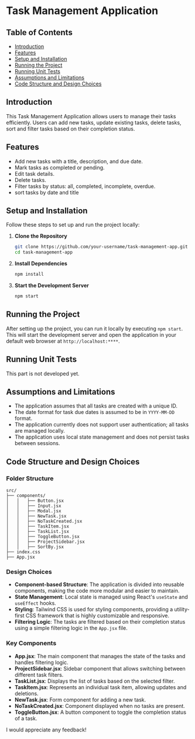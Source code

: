 # Task Management Application

## Table of Contents
- [Introduction](#introduction)
- [Features](#features)
- [Setup and Installation](#setup-and-installation)
- [Running the Project](#running-the-project)
- [Running Unit Tests](#running-unit-tests)
- [Assumptions and Limitations](#assumptions-and-limitations)
- [Code Structure and Design Choices](#code-structure-and-design-choices)

## Introduction

This Task Management Application allows users to manage their tasks efficiently. Users can add new tasks, update existing tasks, delete tasks, sort and filter tasks based on their completion status.

## Features

- Add new tasks with a title, description, and due date.
- Mark tasks as completed or pending.
- Edit task details.
- Delete tasks.
- Filter tasks by status: all, completed, incomplete, overdue.
- sort tasks by date and title

## Setup and Installation

Follow these steps to set up and run the project locally:

1. **Clone the Repository**
   ```bash
   git clone https://github.com/your-username/task-management-app.git
   cd task-management-app
   ```

2. **Install Dependencies**
   ```bash
   npm install
   ```

3. **Start the Development Server**
   ```bash
   npm start
   ```

## Running the Project

After setting up the project, you can run it locally by executing `npm start`. This will start the development server and open the application in your default web browser at `http://localhost:****`.

## Running Unit Tests

This part is not developed yet.

## Assumptions and Limitations

- The application assumes that all tasks are created with a unique ID.
- The date format for task due dates is assumed to be in `YYYY-MM-DD` format.
- The application currently does not support user authentication; all tasks are managed locally.
- The application uses local state management and does not persist tasks between sessions.

## Code Structure and Design Choices

### Folder Structure

```
src/
├── components/
│   │   ├── Button.jsx
│   │   ├── Input.jsx
│   │   ├── Modal.jsx
│   │   ├── NewTask.jsx
│   │   ├── NoTaskCreated.jsx
│   │   ├── TaskItem.jsx
│   │   ├── TaskList.jsx
│   │   ├── ToggleButton.jsx
│   │   ├── ProjectSidebar.jsx
│   │   ├── SortBy.jsx
├── index.css
├── App.jsx
```

### Design Choices

- **Component-based Structure**: The application is divided into reusable components, making the code more modular and easier to maintain.
- **State Management**: Local state is managed using React's `useState` and `useEffect` hooks.
- **Styling**: Tailwind CSS is used for styling components, providing a utility-first CSS framework that is highly customizable and responsive.
- **Filtering Logic**: The tasks are filtered based on their completion status using a simple filtering logic in the `App.jsx` file.

### Key Components

- **App.jsx**: The main component that manages the state of the tasks and handles filtering logic.
- **ProjectSidebar.jsx**: Sidebar component that allows switching between different task filters.
- **TaskList.jsx**: Displays the list of tasks based on the selected filter.
- **TaskItem.jsx**: Represents an individual task item, allowing updates and deletions.
- **NewTask.jsx**: Form component for adding a new task.
- **NoTaskCreated.jsx**: Component displayed when no tasks are present.
- **ToggleButton.jsx**: A button component to toggle the completion status of a task.

I would appreciate any feedback!
